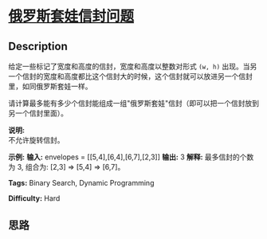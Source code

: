 # [俄罗斯套娃信封问题][title]

## Description

给定一些标记了宽度和高度的信封，宽度和高度以整数对形式 `(w, h)`
出现。当另一个信封的宽度和高度都比这个信封大的时候，这个信封就可以放进另一个信封里，如同俄罗斯套娃一样。

请计算最多能有多少个信封能组成一组"俄罗斯套娃"信封（即可以把一个信封放到另一个信封里面）。

**说明:**  
不允许旋转信封。

**示例:**
            **输入:** envelopes = [[5,4],[6,4],[6,7],[2,3]]    **输出:** 3     **解释:** 最多信封的个数为 3, 组合为: [2,3] => [5,4] => [6,7]。    


**Tags:** Binary Search, Dynamic Programming

**Difficulty:** Hard

## 思路

[title]: https://leetcode-cn.com/problems/russian-doll-envelopes
